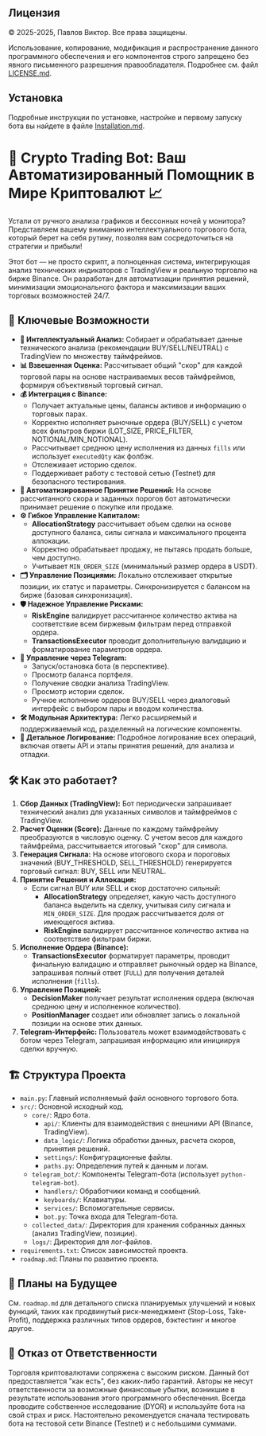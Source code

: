 ## Лицензия

© 2025-2025, Павлов Виктор. Все права защищены.

Использование, копирование, модификация и распространение данного программного обеспечения и его компонентов строго запрещено без явного письменного разрешения правообладателя. Подробнее см. файл [LICENSE.md](LICENSE.md).

## Установка

Подробные инструкции по установке, настройке и первому запуску бота вы найдете в файле [Installation.md](Installation.md).



# 🚀 Crypto Trading Bot: Ваш Автоматизированный Помощник в Мире Криптовалют 📈

Устали от ручного анализа графиков и бессонных ночей у монитора? Представляем вашему вниманию интеллектуального торгового бота, который берет на себя рутину, позволяя вам сосредоточиться на стратегии и прибыли!

Этот бот — не просто скрипт, а полноценная система, интегрирующая анализ технических индикаторов с TradingView и реальную торговлю на бирже Binance. Он разработан для автоматизации принятия решений, минимизации эмоционального фактора и максимизации ваших торговых возможностей 24/7.

## 🌟 Ключевые Возможности

*   **🧠 Интеллектуальный Анализ:** Собирает и обрабатывает данные технического анализа (рекомендации BUY/SELL/NEUTRAL) с TradingView по множеству таймфреймов.
*   **📊 Взвешенная Оценка:** Рассчитывает общий "скор" для каждой торговой пары на основе настраиваемых весов таймфреймов, формируя объективный торговый сигнал.
*   **💰 Интеграция с Binance:**
    *   Получает актуальные цены, балансы активов и информацию о торговых парах.
    *   Корректно исполняет рыночные ордера (BUY/SELL) с учетом всех фильтров биржи (LOT\_SIZE, PRICE\_FILTER, NOTIONAL/MIN\_NOTIONAL).
    *   Рассчитывает среднюю цену исполнения из данных `fills` или использует `executedQty` как фолбэк.
    *   Отслеживает историю сделок.
    *   Поддерживает работу с тестовой сетью (Testnet) для безопасного тестирования.
*   **🤖 Автоматизированное Принятие Решений:** На основе рассчитанного скора и заданных порогов бот автоматически принимает решение о покупке или продаже.
*   **⚙️ Гибкое Управление Капиталом:**
    *   **AllocationStrategy** рассчитывает объем сделки на основе доступного баланса, силы сигнала и максимального процента аллокации.
    *   Корректно обрабатывает продажу, не пытаясь продать больше, чем доступно.
    *   Учитывает `MIN_ORDER_SIZE` (минимальный размер ордера в USDT).
*   **🗂️ Управление Позициями:** Локально отслеживает открытые позиции, их статус и параметры. Синхронизируется с балансом на бирже (базовая синхронизация).
*   **🛡️ Надежное Управление Рисками:**
    *   **RiskEngine** валидирует рассчитанное количество актива на соответствие всем биржевым фильтрам перед отправкой ордера.
    *   **TransactionsExecutor** проводит дополнительную валидацию и форматирование параметров ордера.
*   **💬 Управление через Telegram:**
    *   Запуск/остановка бота (в перспективе).
    *   Просмотр баланса портфеля.
    *   Получение сводки анализа TradingView.
    *   Просмотр истории сделок.
    *   Ручное исполнение ордеров BUY/SELL через диалоговый интерфейс с выбором пары и вводом количества.
*   **🛠️ Модульная Архитектура:** Легко расширяемый и поддерживаемый код, разделенный на логические компоненты.
*   **📝 Детальное Логирование:** Подробное логирование всех операций, включая ответы API и этапы принятия решений, для анализа и отладки.

## 🛠️ Как это работает?

1.  **Сбор Данных (TradingView):** Бот периодически запрашивает технический анализ для указанных символов и таймфреймов с TradingView.
2.  **Расчет Оценки (Score):** Данные по каждому таймфрейму преобразуются в числовую оценку. С учетом весов для каждого таймфрейма, рассчитывается итоговый "скор" для символа.
3.  **Генерация Сигнала:** На основе итогового скора и пороговых значений (BUY\_THRESHOLD, SELL\_THRESHOLD) генерируется торговый сигнал: BUY, SELL или NEUTRAL.
4.  **Принятие Решения и Аллокация:**
    *   Если сигнал BUY или SELL и скор достаточно сильный:
        *   **AllocationStrategy** определяет, какую часть доступного баланса выделить на сделку, учитывая силу сигнала и `MIN_ORDER_SIZE`. Для продаж рассчитывается доля от имеющегося актива.
        *   **RiskEngine** валидирует рассчитанное количество актива на соответствие фильтрам биржи.
5.  **Исполнение Ордера (Binance):**
    *   **TransactionsExecutor** форматирует параметры, проводит финальную валидацию и отправляет рыночный ордер на Binance, запрашивая полный ответ (`FULL`) для получения деталей исполнения (`fills`).
6.  **Управление Позицией:**
    *   **DecisionMaker** получает результат исполнения ордера (включая среднюю цену и исполненное количество).
    *   **PositionManager** создает или обновляет запись о локальной позиции на основе этих данных.
7.  **Telegram-Интерфейс:** Пользователь может взаимодействовать с ботом через Telegram, запрашивая информацию или инициируя сделки вручную.

## 🏗️ Структура Проекта

*   `main.py`: Главный исполняемый файл основного торгового бота.
*   `src/`: Основной исходный код.
    *   `core/`: Ядро бота.
        *   `api/`: Клиенты для взаимодействия с внешними API (Binance, TradingView).
        *   `data_logic/`: Логика обработки данных, расчета скоров, принятия решений.
        *   `settings/`: Конфигурационные файлы.
        *   `paths.py`: Определения путей к данным и логам.
    *   `telegram_bot/`: Компоненты Telegram-бота (использует `python-telegram-bot`).
        *   `handlers/`: Обработчики команд и сообщений.
        *   `keyboards/`: Клавиатуры.
        *   `services/`: Вспомогательные сервисы.
        *   `bot.py`: Точка входа для Telegram-бота.
    *   `collected_data/`: Директория для хранения собранных данных (анализ TradingView, позиции).
    *   `logs/`: Директория для лог-файлов.
*   `requirements.txt`: Список зависимостей проекта.
*   `roadmap.md`: Планы по развитию проекта.

## 🚀 Планы на Будущее

См. `roadmap.md` для детального списка планируемых улучшений и новых функций, таких как продвинутый риск-менеджмент (Stop-Loss, Take-Profit), поддержка различных типов ордеров, бэктестинг и многое другое.

## 📜 Отказ от Ответственности

Торговля криптовалютами сопряжена с высоким риском. Данный бот предоставляется "как есть", без каких-либо гарантий. Авторы не несут ответственности за возможные финансовые убытки, возникшие в результате использования этого программного обеспечения. Всегда проводите собственное исследование (DYOR) и используйте бота на свой страх и риск. Настоятельно рекомендуется сначала тестировать бота на тестовой сети Binance (Testnet) и с небольшими суммами.
